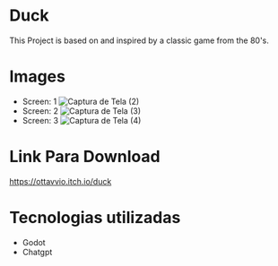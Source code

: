 # Duck
This Project is based on and inspired by a classic game from the 80's.

# Images
- Screen: 1
![Captura de Tela (2)](https://github.com/Ottavvi/Duck/assets/122318260/ad89b2ba-1824-4a1c-9c95-6e1a8616ab19)
- Screen: 2
![Captura de Tela (3)](https://github.com/Ottavvi/Duck/assets/122318260/c0aded57-adba-43b2-bbb0-fe56c6955233)
- Screen: 3
![Captura de Tela (4)](https://github.com/Ottavvi/Duck/assets/122318260/f26daee4-1746-4184-98a1-1a5848ccacfe)

# Link Para Download
https://ottavvio.itch.io/duck
# Tecnologias utilizadas
- Godot
- Chatgpt

